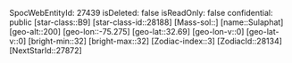 ﻿---
location: [32.69,-75.275,200]
type: Station
tags:
- astro/Star

---
SpocWebEntityId: 27439
isDeleted: false
isReadOnly: false
confidential: public
[star-class::B9]
[star-class-id::28188]
[Mass-sol::]
[name::Sulaphat]
[geo-alt::200]
[geo-lon::-75.275]
[geo-lat::32.69]
[geo-lon-v::0]
[geo-lat-v::0]
[bright-min::32]
[bright-max::32]
[Zodiac-index::3]
[ZodiacId::28134]
[NextStarId::27872]

